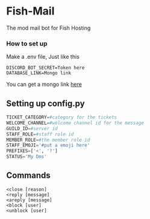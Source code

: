# Fish-Mail
The mod mail bot for Fish Hosting

### How to set up
Make a .env file, Just like this

```
DISCORD_BOT_SECRET=Token here
DATABASE_LINK=Mongo link
```

You can get a mongo link [here](https://www.mongodb.com/)

## Setting up config.py
```py
TICKET_CATEGORY=#category for the tickets
WELCOME_CHANNEL=#welcome channel id for the message 
GUILD_ID=#server id
STAFF_ROLE=#staff role id
MEMBER_ROLE=#the member role id
STAFF_EMOJI='#put a emoji here'
PREFIXES=['<', '?']
STATUS='My Dms'
```

## Commands
```
<close [reason]
<reply [message]
<areply [message]
<block [user]
<unblock [user]
```
